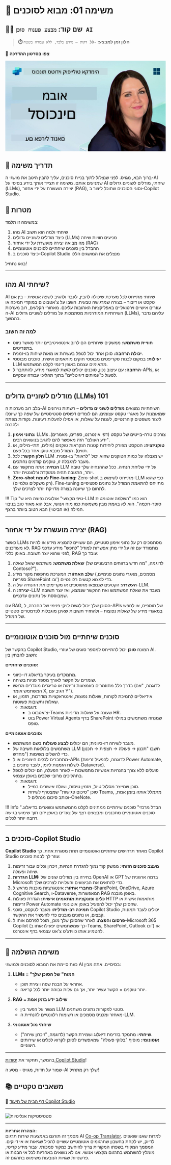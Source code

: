 <!--
CO_OP_TRANSLATOR_METADATA:
{
  "original_hash": "d6706e107678264168d77b2e107710b1",
  "translation_date": "2025-10-17T01:37:31+00:00",
  "source_file": "docs/recruit/01-introduction-to-agents/README.md",
  "language_code": "he"
}
-->
# 🚨 משימה 01: מבוא לסוכנים

## 🕵️‍♂️ שם קוד: `מבצע פענוח סוכן AI`

> **⏱️ חלון זמן למבצע:** `~30 דקות – מידע בלבד, ללא עבודה בשטח`

🎥 **צפו בסרטון ההדרכה**

[![תמונה ממוזערת של סרטון מבוא לסוכנים](../../../../../translated_images/video-thumbnail.56c0520a784a1a84608827574db5010a6f965836fb120255de402d20f2259f15.he.jpg)](https://www.youtube.com/watch?v=BhPz_zicUnM "צפו בסרטון ההדרכה ביוטיוב")

## 🎯 תדריך משימה

ברוך הבא, מגויס. לפני שנצלול לתוך בניית סוכנים, עליך להבין היטב את מושגי ה-AI שמניעים אותם. משימה זו תצייד אותך בידע בסיסי על AI שיחתי, מודלים לשוניים גדולים (LLMs), יצירה מועשרת על ידי אחזור (RAG), וסוגי הסוכנים שתוכל ליצור ב-Copilot Studio.

## 🔎 מטרות

במשימה זו תלמד:

1. מהו AI שיחתי ולמה הוא חשוב  
1. כיצד מודלים לשוניים גדולים (LLMs) מניעים חוויות שיחה  
1. מה מביאה יצירה מועשרת על ידי אחזור (RAG)  
1. ההבדל בין סוכנים שיחתיים לסוכנים אוטונומיים  
1. כיצד סוכנים ב-Copilot Studio מנצלים את המושגים הללו  

בואו נתחיל!

---

## מהו AI שיחתי?

AI שיחתי מתייחס לכל מערכת שיכולה להבין, לעבד ולהגיב לשפה אנושית – בין אם טקסט או דיבור – בצורה שמרגישה טבעית. חשבו על צ'אטבוטים במוקדי תמיכה או עוזרים אישיים וירטואליים באפליקציות האהובות עליכם. מאחורי הקלעים, רוב מערכות ה-AI השיחתיות המודרניות מסתמכות על מודלים לשוניים גדולים (LLMs), עליהם נדבר בהמשך.

### למה זה חשוב

- **חוויית משתמש:** ממשקים שיחתיים הם לרוב אינטואיטיביים יותר מאשר ניווט בתפריטים.  
- **יכולת הרחבה:** סוכן אחד יכול לטפל בעשרות או מאות שיחות בו-זמנית.  
- **יעילות:** במקום לבנות סקריפטים מבוססי חוקים מותאמים אישית, סוכנים מבוססי LLM מתאימים עצמם באופן דינמי לקלט המשתמש.  
- **הרחבה:** עם עיצוב נכון, סוכנים יכולים לגשת למאגרי מידע, להתחבר ל-APIs, או לפעול כ"עמיתים דיגיטליים" בתוך תהליכי עבודה עסקיים.

---

## מודלים לשוניים גדולים (LLMs) 101

בלב רוב מערכות ה-AI השיחתיות נמצאים **מודלים לשוניים גדולים** – רשתות נוירונים שמאומנות על מאגרי טקסט עצומים. הם לומדים דפוסים סטטיסטיים של שפה כך שיוכלו ליצור משפטים קוהרנטיים, לענות על שאלות, או אפילו להעלות רעיונות. נקודות מפתח להבנה:

1. **נתוני אימון:** LLMs צורכים טרה-בייטים של טקסט (דפי אינטרנט, ספרים, מאמרים). "ידע העולם" הזה מאפשר להם להגיב בנושאים רבים.  
1. **טוקניזציה:** הטקסט מפורק ליחידות קטנות הנקראות טוקנים (מילים, תתי-מילים, או תווים). המודל מנבא טוקן אחד בכל פעם.  
1. **חלון הקשר:** לכל LLM יש מגבלה על כמות הטוקנים שהוא יכול "לראות" בו-זמנית. מעבר למגבלה זו, טוקנים קודמים נחתכים.  
1. **הנחיה:** אתה מתקשר עם LLM על ידי שליחת הנחיה. ככל שההנחיה שלך טובה יותר, התגובה תהיה ממוקדת ורלוונטית יותר.  
1. **Zero-shot לעומת Fine-tuning:** Zero-shot מתייחס לשימוש ב-LLM כפי שהוא (רק משקלים גולמיים). Fine-tuning מתייחס להתאמת המודל על נתונים ספציפיים לתחום כך שיענה בצורה מדויקת יותר לצרכים שלך.

!!! Tip "טיפ מקצועי"
    אנלוגיה נפוצה היא ש-LLM הוא כמו "השלמה אוטומטית סופר-חכמה". הוא לא באמת מבין משמעות כמו מוח אנושי, אבל הוא מאוד טוב בניבוי המילה (או הביטוי) הבא הטוב ביותר ברצף.

---

## יצירה מועשרת על ידי אחזור (RAG)

כאשר LLMs מסתמכים רק על נתוני אימון סטטיים, הם עשויים להמציא מידע או להיות לא מעודכנים. RAG מתמודד עם זה על ידי מתן אפשרות למודל "לחפש" מידע עדכני לפני שהוא יוצר תשובה. באופן כללי, RAG עובד כך:

1. **שאלת משתמש:** משתמש שואל שאלה (לדוגמה, "מה חדש ברווחים הרבעוניים של Contoso?").  
1. **שלב האחזור:** המערכת מחפשת מקור מידע (מסמכים, מאגרי נתונים פנימיים, ספריות SharePoint וכו') כדי למצוא קטעים רלוונטיים.  
1. **העשרה:** הקטעים שנמצאו מתווספים או מקדימים את ההנחיה של ה-LLM.  
1. **יצירה:** ה-LLM מעבד את שאלת המשתמש ואת ההקשר שנמצא, ואז יוצר תשובה שמבוססת על נתונים עדכניים.  

עם RAG, הסוכן שלך יכול לגשת לויקי פנימי של החברה, ל-APIs של תוספים, או לחפש במאגרי מידע של שאלות נפוצות – ולהחזיר תשובות שאינן מוגבלות לפרמטרים סטטיים של המודל.

---

## סוכנים שיחתיים מול סוכנים אוטונומיים

בהקשר של Copilot Studio, המונח **סוכן** יכול להתייחס למספר סוגים של עוזרי AI. חשוב להבחין בין:

**סוכנים שיחתיים:**

- מתמקדים בעיקר בדיאלוג דו-כיווני.  
- שומרים על הקשר לאורך מספר פניות בשיחה.  
- בדרך כלל מתוזמרים באמצעות זרימות או טריגרים מוגדרים מראש (לדוגמה, "אם המשתמש אומר X, הגיב עם Y").  
- אידיאליים לתמיכת לקוחות, שאלות נפוצות, אינטראקציות מודרכות, תזמון, או שאלות ותשובות פשוטות.  
  - דוגמאות:  
    - צ'אטבוט ב-Teams שעונה על שאלות מדיניות HR.  
    - בוט Power Virtual Agents בדף SharePoint שמנחה משתמשים במילוי טופס.  

**סוכנים אוטונומיים:**

- מעבר לשיחה דו-כיוונית; הם יכולים **לבצע פעולות** בשם המשתמש.  
- משתמשים בלולאות חשיבה של LLM (חשבו "תכנון → פעולה → תצפית → תכנון מחדש") כדי להשלים משימות.  
- מתחברים לכלים חיצוניים או ל-APIs (לדוגמה, להפעיל זרימת Power Automate, לשלוח הזמנות ליומן, לעבד נתונים ב-Dataverse).  
- פועלים ללא צורך בהנחיות אנושיות מתמשכות – לאחר הפעלה, הם יכולים לטפל בתהליכים מרובי שלבים באופן עצמאי.  
  - דוגמאות:  
    - סוכן שמייצר מסלול טיול, מזמין טיסות, ושולח אישורים במייל.  
    - סוכן "סיכום פגישות" שמצטרף לשיחת Teams, מתמלל אותה בזמן אמת, וכותב סיכום מנהלים ל-OneNote.  

!!! Info "הבדל מרכזי"
    סוכנים שיחתיים ממתינים לקלט מהמשתמש ונשארים בדיאלוג. סוכנים אוטונומיים מתכננים ומבצעים רצף של צעדים באופן יזום תוך שימוש בגישה רחבה יותר לכלים.

---

## סוכנים ב-Copilot Studio

**Copilot Studio** מאחד תרחישים שיחתיים ואוטונומיים תחת מסגרת אחת. כך Copilot Studio עוזר לך לבנות סוכנים:

1. **מעצב סוכנים חזותי:** ממשק קוד נמוך להגדרת הנחיות, זיכרון וכלים עבור זרימות שיחה ופעולה.  
1. **הגדרות LLM:** בחירה בין מודלים שונים של OpenAI או GPT ברמה ארגונית של Microsoft כדי להתאים את הביצועים והעלויות לצרכים שלך.  
1. **מחברי אחזור:** אינטגרציות מוכנות מראש ל-SharePoint, OneDrive, Azure Cognitive Search, ו-Dataverse, המאפשרות RAG באופן מובנה.  
1. **כלים ופונקציות מותאמים אישית:** הגדרת פעולות HTTP מותאמות אישית או זרימות Power Automate שהסוכן שלך יכול להפעיל באופן אוטונומי.  
1. **תמיכה רב-מודלית:** מעבר לטקסט, סוכני Copilot Studio יכולים לעבד תמונות, קבצים, או נתונים מובנים כדי להעשיר את ההקשר.  
1. **פרסום והפצה:** לאחר שהסוכן שלך מוכן, תוכל לפרסם אותו ל-Microsoft 365 Copilot (כך שמשתמשים יפעילו אותו ב-Teams, SharePoint, Outlook וכו') או להטמיע אותו כווידג'ט צ'אט עצמאי בדף אינטרנט.

---

## 🎉 משימה הושלמה

כעת סיימת את המבוא לסוכנים ולמושגי AI בסיסיים. אתה מבין:

1. **LLMs = "המוח" של הסוכן שלך**  
   - אחראי על הבנת שפה ויצירת תוכן.  
   - יותר טוקנים = הקשר עשיר יותר, אך גם עלות גבוהה יותר לכל קריאה.  

1. **RAG = שילוב ידע בזמן אמת**  
   - מגשר על הפער בין LLM סטטי למקורות נתונים משתנים.  
   - מאחזר ומכניס מסמכים או רשומות רלוונטיים להנחיית ה-LLM.  

1. **שיחתי מול אוטונומי**  
   - **שיחתי:** מתמקד בזרימת דיאלוג ושמירת הקשר (לדוגמה, "זיכרון שיחה").  
   - **אוטונומי:** מוסיף "בלוקי פעולה" שמאפשרים לסוכן לקרוא לכלים או שירותים חיצוניים.

---
בהמשך, תחקור את [יסודות Copilot Studio](../02-copilot-studio-fundamentals/README.md)!

שמור על חדות, מגויס - מסע ה-AI שלך רק מתחיל!

## 📚 משאבים טקטיים

🔗 [דף הבית של תיעוד Copilot Studio](https://learn.microsoft.com/microsoft-copilot-studio/)

---

<!-- markdownlint-disable-next-line MD033 -->
<img src="https://m365-visitor-stats.azurewebsites.net/agent-academy/recruit/01-introduction-to-agents" alt="סטטיסטיקות אנליטיות" />

---

**הצהרת אחריות**:  
מסמך זה תורגם באמצעות שירות תרגום AI [Co-op Translator](https://github.com/Azure/co-op-translator). למרות שאנו שואפים לדיוק, יש לקחת בחשבון שתרגומים אוטומטיים עשויים להכיל שגיאות או אי דיוקים. המסמך המקורי בשפתו המקורית צריך להיחשב כמקור סמכותי. עבור מידע קריטי, מומלץ להשתמש בתרגום מקצועי אנושי. אנו לא נושאים באחריות לכל אי הבנות או פרשנויות שגויות הנובעות משימוש בתרגום זה.